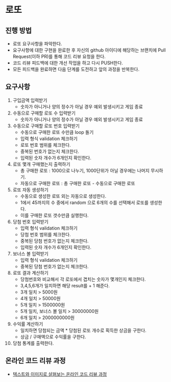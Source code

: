 # 로또
## 진행 방법
* 로또 요구사항을 파악한다.
* 요구사항에 대한 구현을 완료한 후 자신의 github 아이디에 해당하는 브랜치에 Pull Request(이하 PR)를 통해 코드 리뷰 요청을 한다.
* 코드 리뷰 피드백에 대한 개선 작업을 하고 다시 PUSH한다.
* 모든 피드백을 완료하면 다음 단계를 도전하고 앞의 과정을 반복한다.

## 요구사항

1. 구입금액 입력받기
   * 숫자가 아니거나 양의 정수가 아닐 경우 예외 발생시키고 게임 종료
2. 수동으로 구매할 로또 수 입력받기
   * 숫자가 아니거나 양의 정수가 아닐 경우 예외 발생시키고 게임 종료
3. 수동으로 구매할 로또 번호 입력받기
   * 수동으로 구매한 로또 수만큼 loop 돌기
   * 입력 형식 validation 체크하기
   * 로또 번호 범위를 체크한다.
   * 중복된 번호가 없는지 체크한다.
   * 입력된 숫자 개수가 6개인지 확인한다.
4. 로또 몇개 구매했는지 출력하기
   * 총 구매한 로또 : 1000으로 나누기, 1000단위가 아닐 경우에는 나머지 무시하기.
   * 자동으로 구매한 로또 : 총 구매한 로또 - 수동으로 구매한 로또
5. 로또 자동 생성하기
   * 수동으로 생성한 로또 외는 자동으로 생성한다.
   * 1에서 45까지의 수 중에서 random 으로 6개의 수를 선택해서 로또를 생성한다.
   * 이를 구매한 로또 갯수만큼 실행한다.
6. 당첨 번호 입력받기
   * 입력 형식 validation 체크하기
   * 당첨 번호 범위를 체크한다.
   * 중복된 당첨 번호가 없는지 체크한다.
   * 입력된 숫자 개수가 6개인지 확인한다.
7. 보너스 볼 입력받기
   * 입력 형식 validation 체크하기
   * 중복된 당첨 번호가 없는지 체크한다.
8. 로또 결과 계산하기
   * 당첨번호와 비교해서 각 로또에서 겹치는 숫자가 몇개인지 체크한다.
   * 3,4,5,6개가 일치하면 해당 result를 + 1 해준다.
   * 3개 일치 > 5000원 
   * 4개 일치 > 50000원
   * 5개 일치 > 1500000원
   * 5개 일치, 보너스 볼 일치 > 30000000원
   * 6개 일치 > 2000000000원
9. 수익률 계산하기
   * 일치하면 당첨되는 금액 * 당첨된 로또 개수로 획득한 상금을 구한다.
   * 상금 / 구매액으로 수익률을 구한다.
10. 당첨 통계를 출력한다.

## 온라인 코드 리뷰 과정
* [텍스트와 이미지로 살펴보는 온라인 코드 리뷰 과정](https://github.com/next-step/nextstep-docs/tree/master/codereview)